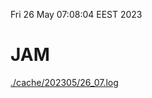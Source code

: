Fri 26 May 07:08:04 EEST 2023
# JAM
<a href='./cache/202305/26_07.log'>./cache/202305/26_07.log</a>
